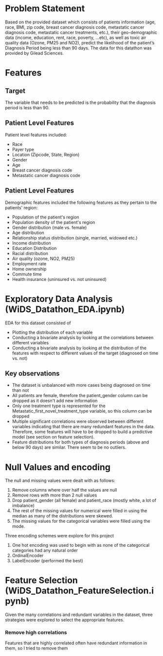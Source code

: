 # Problem Statement
Based on the provided dataset which consists of patients information (age, race, BMI, zip code, breast cancer diagnosis code, metastatic cancer diagnosis code, metastatic cancer treatments, etc.), their geo-demographic data (income, education, rent, race, poverty, …etc), as well as toxic air quality data (Ozone, PM25 and NO2), predict the likelihood of the patient’s Diagnosis Period being less than 90 days. The data for this datathon was provided by Gilead Sciences.

# Features
## Target

The variable that needs to be predicted is the probability that the diagnosis period is less than 90.

## Patient Level Features

Patient level features included:
* Race
* Payer type
* Location (Zipcode, State, Region)
* Gender
* Age
* Breast cancer diagnosis code
* Metastatic cancer diagnosis code

## Patient Level Features

Demographic features included the following features as they pertain to the patients' region:
* Population of the patient's region
* Population density of the patient's region
* Gender distribution (male vs. female)
* Age distribution
* Relationship status distribution (single, married, widowed etc.)
* Income distribution
* Education Distribution
* Racial distribution
* Air quality (ozone, NO2, PM25)
* Employment rate
* Home ownership
* Commute time
* Health insurance (uninsured vs. not uninsured)

# Exploratory Data Analysis (WiDS_Datathon_EDA.ipynb)

EDA for this dataset consisted of 
* Plotting the distribution of each variable
* Conducting a bivariate analysis by looking at the correlations between different variables
* Conducting a bivariate analysis by looking at the distribution of the features with respect to different values of the target (diagnosed on time vs. not)

## Key observations

* The dataset is unbalanced with more cases being diagnosed on time than not
* All patients are female, therefore the patient_gender column can be dropped as it doesn't add new information
* Only one treatment type is represented for the Metastatic_first_novel_treatment_type variable, so this column can be dropped
* Multiple significant correlations were observed between different variables indicating that there are many redundant features in the data. Therefore, some features will have to be dropped to build a predictive model (see section on feature selection).
* Feature distributions for both types of diagnosis periods (above and below 90 days) are similar. There seem to be no outliers.

# Null Values and encoding

The null and missing values were dealt with as follows:

1. Remove columns where over half the values are null
2. Remove rows with more than 2 null values
3. Drop patient_gender (all female) and patient_race (mostly white, a lot of imbalance)
4. The rest of the missing values for numerical were filled in using the median as many of the distributions were skewed.
5. The missing values for the categorical variables were filled using the mode.

Three encoding schemes were explore for this project

1. One hot encoding was used to begin with as none of the categorical categories had any natural order
2. OrdinalEncoder
3. LabelEncoder (performed the best)

# Feature Selection (WiDS_Datathon_FeatureSelection.ipynb)

Given the many correlations and redundant variables in the dataset, three strategies were explored to select the appropriate features. 

### Remove high correlations

Features that are highly correlated often have redundant information in them, so I tried to remove them





